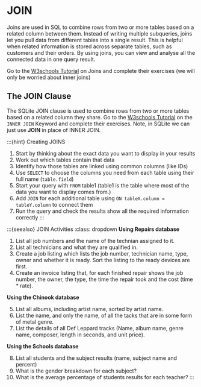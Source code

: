 # JOIN

Joins are used in SQL to combine rows from two or more tables based on a related column between them. Instead of writing multiple subqueries, joins let you pull data from different tables into a single result. This is helpful when related information is stored across separate tables, such as customers and their orders. By using joins, you can view and analyse all the connected data in one query result.

Go to the [W3schools Tutorial](https://www.w3schools.com/sql/sql_join.asp) on Joins and complete their exercises (we will only be worried about inner joins)

## The JOIN Clause

The SQLite JOIN clause is used to combine rows from two or more tables based on a related column they share. Go to the [W3schools Tutorial](https://www.w3schools.com/sql/sql_join_inner.asp) on the `INNER JOIN` Keyword and complete their exercises. Note, in SQLite we can just use **JOIN** in place of INNER JOIN.

:::{hint} Creating JOINS
1. Start by thinking about the exact data you want to display in your results
2. Work out which tables contain that data
3. Identify how those tables are linked using common columns (like IDs)
4. Use `SELECT` to choose the columns you need from each table using their full name (`table.field`)
5. Start your query with `FROM` table1 (table1 is the table where most of the data you want to display comes from.)
6. Add `JOIN` for each additional table using `ON tableX.column = tableY.column` to connect them
7. Run the query and check the results show all the required information correctly
:::

:::{seealso} JOIN Activities
:class: dropdown
**Using Repairs database**
1. List all job numbers and the name of the technian assigned to it.
2. List all technicians and what they are qualified in.
3. Create a job listing which lists the job number, technician name, type, owner and whether it is ready. Sort the listing to the ready devices are first.
4. Create an invoice listing that, for each finished repair shows the job number, the owner, the type, the time the repair took and the cost (time * rate).

**Using the Chinook database**

5. List all albums, including artist name, sorted by artist name.
6. List the name, and only the name, of all the tacks that are in some form of metal genre.
7. List the details of all Def Leppard tracks (Name, album name, genre name, composer, length in seconds, and unit price).

**Using the Schools database**

8. List all students and the subject results (name, subject name and percent)
9. What is the gender breakdown for each subject?
10. What is the average percentage of students results for each teacher?
:::